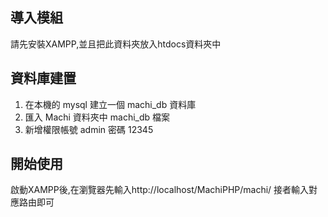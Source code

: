 

## 導入模組

請先安裝XAMPP,並且把此資料夾放入htdocs資料夾中

## 資料庫建置
1. 在本機的 mysql 建立一個 machi_db 資料庫  
2. 匯入 Machi 資料夾中 machi_db 檔案  
3. 新增權限帳號 admin 密碼 12345

## 開始使用

啟動XAMPP後,在瀏覽器先輸入http://localhost/MachiPHP/machi/ 接者輸入對應路由即可
